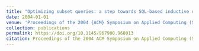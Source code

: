 ```yaml
---
title: "Optimizing subset queries: a step towards SQL-based inductive databases for itemsets"
date: 2004-01-01
venue: 'Proceedings of the 2004 {ACM} Symposium on Applied Computing (SAC), Nicosia, Cyprus, March 14-17, 2004'
collection: publications
permalink: https://doi.org/10.1145/967900.968013
citation: Proceedings of the 2004 ACM Symposium on Applied Computing (SAC), Nicosia, Cyprus, March 14-17, 2004.
---
```

